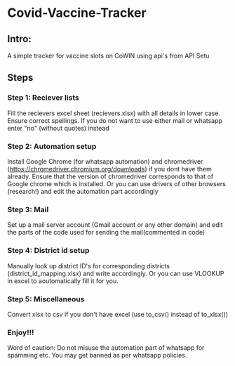 # Covid-Vaccine-Tracker

## Intro:
A simple tracker for vaccine slots on CoWIN using api's from API Setu
## Steps
### Step 1: Reciever lists
Fill the recievers excel sheet (recievers.xlsx) with all details in lower case. Ensure correct spellings. If you do not want to use either mail or whatsapp enter "no" (without quotes) instead
### Step 2: Automation setup
Install Google Chrome (for whatsapp automation) and chromedriver (https://chromedriver.chromium.org/downloads) if you dont have them already. 
Ensure that the version of chromedriver corresponds to that of Google chrome which is installed.
Or you can use drivers of other browsers (research!) and edit the automation part accordingly
### Step 3: Mail
Set up a mail server account (Gmail account or any other domain) and edit the parts of the code used for sending the mail(commented in code)
### Step 4: District id setup
Manually look up district ID's for corresponding districts (district_id_mapping.xlsx) and write accordingly. Or you can use VLOOKUP in excel to aoutomatically fill it for you.
### Step 5: Miscellaneous
Convert xlsx to csv if you don't have excel (use to_csv() instead of to_xlsx())
### Enjoy!!!

Word of caution: Do not misuse the automation part of whatsapp for spamming etc. You may get banned as per whatsapp policies.
